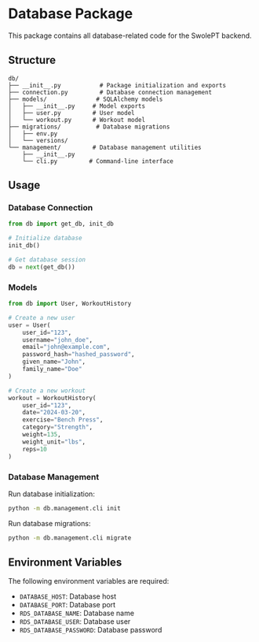 # Database Package

This package contains all database-related code for the SwolePT backend.

## Structure

```
db/
├── __init__.py           # Package initialization and exports
├── connection.py         # Database connection management
├── models/              # SQLAlchemy models
│   ├── __init__.py     # Model exports
│   ├── user.py         # User model
│   └── workout.py      # Workout model
├── migrations/          # Database migrations
│   ├── env.py
│   └── versions/
└── management/         # Database management utilities
    ├── __init__.py
    └── cli.py         # Command-line interface
```

## Usage

### Database Connection

```python
from db import get_db, init_db

# Initialize database
init_db()

# Get database session
db = next(get_db())
```

### Models

```python
from db import User, WorkoutHistory

# Create a new user
user = User(
    user_id="123",
    username="john_doe",
    email="john@example.com",
    password_hash="hashed_password",
    given_name="John",
    family_name="Doe"
)

# Create a new workout
workout = WorkoutHistory(
    user_id="123",
    date="2024-03-20",
    exercise="Bench Press",
    category="Strength",
    weight=135,
    weight_unit="lbs",
    reps=10
)
```

### Database Management

Run database initialization:
```bash
python -m db.management.cli init
```

Run database migrations:
```bash
python -m db.management.cli migrate
```

## Environment Variables

The following environment variables are required:
- `DATABASE_HOST`: Database host
- `DATABASE_PORT`: Database port
- `RDS_DATABASE_NAME`: Database name
- `RDS_DATABASE_USER`: Database user
- `RDS_DATABASE_PASSWORD`: Database password 